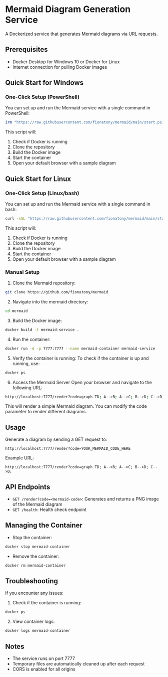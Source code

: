 # Mermaid Diagram Generation Service

A Dockerized service that generates Mermaid diagrams via URL requests.

## Prerequisites

- Docker Desktop for Windows 10 or Docker for Linux
- Internet connection for pulling Docker images

## Quick Start for Windows

### One-Click Setup (PowerShell)

You can set up and run the Mermaid service with a single command in PowerShell:

```powershell
irm "https://raw.githubusercontent.com/fionatony/mermaid/main/start.ps1" | iex
```

This script will:
1. Check if Docker is running
2. Clone the repository
3. Build the Docker image
4. Start the container
5. Open your default browser with a sample diagram

## Quick Start for Linux

### One-Click Setup (Linux/bash)

You can set up and run the Mermaid service with a single command in bash:

```bash
curl -sSL "https://raw.githubusercontent.com/fionatony/mermaid/main/start.sh" | bash
```

This script will:
1. Check if Docker is running
2. Clone the repository
3. Build the Docker image
4. Start the container
5. Open your default browser with a sample diagram

### Manual Setup

1. Clone the Mermaid repository:

```bash
git clone https://github.com/fionatony/mermaid
```
2.  Navigate into the mermaid directory:
```bash
cd mermaid
```

3. Build the Docker image:
```bash
docker build -t mermaid-service .
```

4. Run the container:
```bash
docker run -d -p 7777:7777 --name mermaid-container mermaid-service
```

5. Verify the container is running: To check if the container is up and running, use:
```bash
docker ps
```
6. Access the Mermaid Server
Open your browser and navigate to the following URL:
```bash
http://localhost:7777/render?code=graph TD; A-->B; A-->C; B-->D; C-->D;
```
This will render a simple Mermaid diagram. You can modify the code parameter to render different diagrams.

## Usage

Generate a diagram by sending a GET request to:
```
http://localhost:7777/render?code=YOUR_MERMAID_CODE_HERE
```

Example URL:
```
http://localhost:7777/render?code=graph TD; A-->B; A-->C; B-->D; C-->D;
```

## API Endpoints

- `GET /render?code=<mermaid-code>`: Generates and returns a PNG image of the Mermaid diagram
- `GET /health`: Health check endpoint

## Managing the Container

- Stop the container:
```bash
docker stop mermaid-container
```

- Remove the container:
```bash
docker rm mermaid-container
```

## Troubleshooting

If you encounter any issues:

1. Check if the container is running:
```bash
docker ps
```

2. View container logs:
```bash
docker logs mermaid-container
```

## Notes

- The service runs on port 7777
- Temporary files are automatically cleaned up after each request
- CORS is enabled for all origins 
